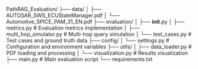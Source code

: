 PathRAG_Evaluation/
├── data/
│   ├── AUTOSAR_SWS_ECUStateManager.pdf
│   └── Automotive_SPICE_PAM_31_EN.pdf
├── evaluation/
│   ├── __init__.py
│   ├── metrics.py          # Evaluation metrics implementation
│   ├── multi_hop_simulator.py  # Multi-hop query simulation
│   └── test_cases.py       # Test cases and ground truth data
├── config/
│   └── settings.py         # Configuration and environment variables
├── utils/
│   ├── data_loader.py      # PDF loading and processing
│   └── visualization.py    # Results visualization
├── main.py                 # Main evaluation script
└── requirements.txt